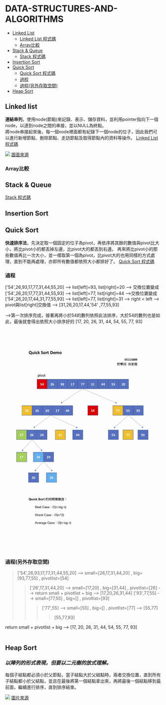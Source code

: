 # DATA-STRUCTURES-AND-ALGORITHMS
* [Linked List](#linked-list)
   * [Linked List 程式碼](https://github.com/jiaying777/DATA-STRUCTURES-AND-ALGORITHMS/blob/master/leet%20code/707.%20Design%20Linked%20List.py)
   * [Array比較](#array比較)
* [Stack & Queue](#stack--queue)
   * [Stack 程式碼](https://github.com/jiaying777/DATA-STRUCTURES-AND-ALGORITHMS/blob/master/leet%20code/155.%20Min%20Stack.py)
* [Insertion Sort](#insertion-sort)
* [Quick Sort](#quick-sort)
   * [Quick Sort 程式碼](https://nbviewer.jupyter.org/github/jiaying777/DATA-STRUCTURES-AND-ALGORITHMS/blob/master/HW_Quick%20Sort/Quick%20Sort.ipynb)
   * [過程](#過程)
   * [過程(另外存取空間)](#過程另外存取空間)
* [Heap Sort](#heap-sort)

## Linked list
**連結串列**，使用node(節點)來記錄、表示、儲存資料，並利用pointer指向下一個node，以達到node之間的串接，並以NULL為終點。\
將node串接起來後，每一個node裡面都有紀錄下一個node的位子，因此我們可以進行新增節點、刪除節點、走訪節點及取得節點內的資料等操作。
[Linked List 程式碼](https://github.com/jiaying777/DATA-STRUCTURES-AND-ALGORITHMS/blob/master/leet%20code/707.%20Design%20Linked%20List.py)
<br>

![](https://github.com/alrightchiu/SecondRound/blob/master/content/Algorithms%20and%20Data%20Structures/BasicDataStructures/LinkedList/Intro/f2.png?raw=true)
[圖面來源](http://alrightchiu.github.io/SecondRound/linked-list-introjian-jie.html)
<br>

### Array比較


## Stack & Queue
[Stack 程式碼](https://github.com/jiaying777/DATA-STRUCTURES-AND-ALGORITHMS/blob/master/leet%20code/155.%20Min%20Stack.py)
## Insertion Sort


## Quick Sort
**快速排序法**，先決定取一個固定的位子為pivot，再依序將其餘的數值與pivot比大小，將比pivot小的都丟掉左邊，比pivot大的都丟到右邊。 再來將比pivot小的那些數值再比一次大小，並一樣取第一個為pivot，比pivot大的也用同樣的方式處理，直到不能再處理，亦即所有數值都依照大小都排好了。
[Quick Sort 程式碼](https://nbviewer.jupyter.org/github/jiaying777/DATA-STRUCTURES-AND-ALGORITHMS/blob/master/HW_Quick%20Sort/Quick%20Sort.ipynb)

### 過程
['54',26,93,17,77,31,44,55,20] --> list[left]=93, list[right]=20 --> 交換位置變成['54',26,20,17,77,31,44,55,93] --> list[left]=77, list[right]=44 -->交換位置變成['54',26,20,17,44,31,77,55,93] --> list[left]=77, list[right]=31 --> right < left --> pivot與list[right]交換值 --> [31,26,20,17,44,'54' ,77,55,93] 

-->第一次排序完成，接著再將小於54的數列依照此法排序，大於54的數列也是如此，最後就會得出依照大小排序好的 [17, 20, 26, 31, 44, 54, 55, 77, 93]

![](https://github.com/jiaying777/DATA-STRUCTURES-AND-ALGORITHMS/blob/master/HW_Quick%20Sort/Quick%20Sort%20Demo.jpg)

### 過程(另外存取空間)
>['54',26,93,17,77,31,44,55,20] --> small=[26,17,31,44,20] , big=[93,77,55] , pivotlist=[54] 
>>['26',17,31,44,20] --> small=[17,20] , big=[31,44] , pivotlist=[26] --> return small + pivotlist + big --> [17,20,26,31,44] 
>>['93',77,55] --> small=[77,55] , big=[] , pivotlist=[93] <br/>
>>>['77',55] --> small=[55] , big=[] , pivotlist=[77] --> [55,77]
>>>>[55,77,93]

return small + pivotlist + big --> [17, 20, 26, 31, 44, 54, 55, 77, 93]
<br>
<br>

## Heap Sort
### ***以陣列的形式表現，但要以二元樹的放式理解。***
每個子結點都必須小於父節點，當子結點大於父結點時，兩者交換位置，直到所有子結點都小於父結點，並且在最後將第一個結點拿出來，再將最後一個結點移到最前面，繼續進行排序，直到排序結束。<br>

![](https://algorithm.yuanbin.me/shared-files/images/Heapsort-example.gif)
[圖片來源](https://algorithm.yuanbin.me/zh-tw/basics_data_structure/heap.html)




